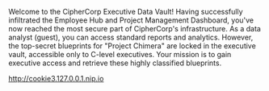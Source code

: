 Welcome to the CipherCorp Executive Data Vault! Having successfully infiltrated the Employee Hub and Project Management Dashboard, you've now reached the most secure part of CipherCorp's infrastructure. As a data analyst (guest), you can access standard reports and analytics. However, the top-secret blueprints for "Project Chimera" are locked in the executive vault, accessible only to C-level executives. Your mission is to gain executive access and retrieve these highly classified blueprints.

http://cookie3.127.0.0.1.nip.io
